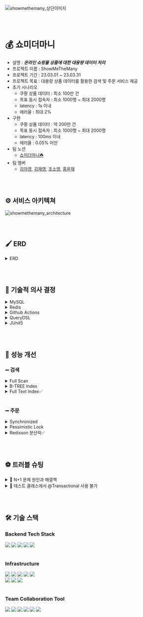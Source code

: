 ![showmethemany_상단이미지](https://user-images.githubusercontent.com/117756400/230520235-f678649a-ef4f-40e9-afd0-c79cf75ff79c.png)

<br /> <br />

# 💰 쇼미더마니
- 설명 : ***온라인 쇼핑몰 상품에 대한 대용량 데이터 처리***  
- 프로젝트 이름 : ShowMeTheMany  
- 프로젝트 기간 : 23.03.01 ~ 23.03.31
- 프로젝트 목표 : 대용량 상품 데이터를 활용한 검색 및 주문 서비스 제공  
- 초기 시나리오
  - 쿠팡 상품 데이터 : 최소 100만 건
  - 목표 동시 접속자 : 최소 1000명 ~ 최대 2000명
  - latency : 1s 이내
  - 에러율 : 최대 2%
- 구현
  - 쿠팡 상품 데이터 : 약 200만 건  
  - 목표 동시 접속자 : 최소 1000명 ~ 최대 2000명  
  - latency : 100ms 이내
  - 에러율 : 0.05% 미만
- 팀 노션
  - [쇼미더마니☘️](https://rogue-brook-6ec.notion.site/Show-Me-The-Many-7160e21c29a947c98c9a6fde49d20739)
- 팀 멤버
  - [김아영](https://github.com/isladaisy), [김재영](https://github.com/code0613), [조소영](https://github.com/littlezero48), [홍윤재](https://github.com/PigletHong)
  

<br /> <br />

## ⚙️ 서비스 아키텍쳐
![showmethemany_architecture](https://user-images.githubusercontent.com/117756400/230522441-19e6df42-69df-4235-a1de-bfffc512ea2b.png)

<br /> <br />

## 🖌 ERD
<details>
<summary>ERD</summary>
<div markdown="1">
<br />

![showmethemany_erd](https://user-images.githubusercontent.com/117756400/230522331-722eb31d-c266-4891-a742-308f740ce1d8.png)
</div>
</details>

<br /> <br />

## 📝 기술적 의사 결정
<details>
<summary>MySQL</summary>
<div markdown="1">

</div>
</details>
<details>
<summary>Redis</summary>
<div markdown="1">

</div>
</details>
<details>
<summary>Github Actions</summary>
<div markdown="1">

- **기술적 필요성**
  - 지속적 통합과 지속적 배포를 통한 업무 효율 상승을 위해 도입  
  
- **후보군**
  - Jenkins / Github Action / Travis CI  
  
- **의사 조율 및 결정**
  - 현재 프로젝트 관리를 깃허브를 통하여 진행하고 있고, 소규모 프로젝트이고 추가적인 설치 과정 없이 Github에서 제공하는 환경에서 CI 작업이 가능하기 때문에 Github Action을 사용하는 것이 용이할 거라 생각함  
  - 프로젝트 규모를 생각했을 때 초기 설정이 적고 편의성이 높아 리소스를 줄이는 방향으로 진행. 따라서 Github Action과 AWS에서 제공하는 Code Deploy를 이용하여 자동화 배포를 하기로 결정
<br />
</div>
</details>
<details>
<summary>QueryDSL</summary>
<div markdown="1">

</div>
</details>
<details>
<summary>JUnit5</summary>
<div markdown="1">

</div>
</details>

<br /> <br />

## 📢 성능 개선
### ➖ 검색
<details>
<summary>Full Scan</summary>
<div markdown="1">

</div>
</details>
<details>
<summary>B-TREE Index</summary>
<div markdown="1">

</div>
</details>
<details>
<summary>Full Text Index✅</summary>
<div markdown="1">

</div>
</details>

<br />

### ➖ 주문
<details>
<summary>Synchronized</summary>
<div markdown="1">

</div>
</details>
<details>
<summary>Pessimistic Lock</summary>
<div markdown="1">

</div>
</details>
<details>
<summary>Redisson 분산락✅</summary>
<div markdown="1">

</div>
</details>

<br /> <br />

## ⚽ 트러블 슈팅
<details>
<summary>📌 N+1 문제 원인과 해결책</summary>
<div markdown="1">

- **문제 상황**  
  - 

- **이유**  
  - 

- **해결 방법**  
  - 
  <br />
</div>
</details>
<details>
<summary>📌 테스트 클래스에서 @Transactional 사용 불가</summary>
<div markdown="1">

- **문제 상황**  
  - 

- **이유**  
  - 

- **해결 방법**  
  -   
  <br />
</div>
</details>

<br /> <br />
  
## 🛠 기술 스택

### Backend Tech Stack  
<img src="https://img.shields.io/badge/java-007396?style=for-the-badge&logo=java&logoColor=white">  <img src="https://img.shields.io/badge/spring-6DB33F?style=for-the-badge&logo=spring&logoColor=white">  <img src="https://img.shields.io/badge/springboot-6DB33F?style=for-the-badge&logo=springboot&logoColor=white">  <img src="https://img.shields.io/badge/apache jmeter-D22128?style=for-the-badge&logo=apachejmeter&logoColor=white">  <img src="https://img.shields.io/badge/junit5-25A162?style=for-the-badge&logo=junit5&logoColor=white">
<br /> <br />

### Infrastructure  
<img src="https://img.shields.io/badge/mysql-4479A1?style=for-the-badge&logo=mysql&logoColor=white">  <img src="https://img.shields.io/badge/redis-DC382D?style=for-the-badge&logo=redis&logoColor=white"> <img src="https://img.shields.io/badge/amazon ec2-FF9900?style=for-the-badge&logo=amazonec2&logoColor=white">  <img src="https://img.shields.io/badge/amazon s3-569A31?style=for-the-badge&logo=amazons3&logoColor=white">  <img src="https://img.shields.io/badge/amazon rds-527FFF?style=for-the-badge&logo=amazonrds&logoColor=white"> <br /> <img src="https://img.shields.io/badge/docker-2496ED?style=for-the-badge&logo=docker&logoColor=white">  <img src="https://img.shields.io/badge/aws codedeploy-FF9E9F?style=for-the-badge&logo=amazonaws&logoColor=white">  <img src="https://img.shields.io/badge/github actions-2088FF?style=for-the-badge&logo=githubactions&logoColor=white">
<br /> <br />
  
### Team Collaboration Tool  
<img src="https://img.shields.io/badge/git-F05032?style=for-the-badge&logo=git&logoColor=white">  <img src="https://img.shields.io/badge/github-181717?style=for-the-badge&logo=github&logoColor=white">  <img src="https://img.shields.io/badge/slack-4A154B?style=for-the-badge&logo=slack&logoColor=white">  <img src="https://img.shields.io/badge/notion-000000?style=for-the-badge&logo=notion&logoColor=white">  <img src="https://img.shields.io/badge/postman-FF6C37?style=for-the-badge&logo=postman&logoColor=white">  <img src="https://img.shields.io/badge/intellij idea-000000?style=for-the-badge&logo=intellijidea&logoColor=white">
<br />
